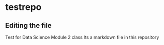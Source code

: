 # testrepo

## Editing the file

Test for Data Science Module 2 class
Its a markdown file in this repository
